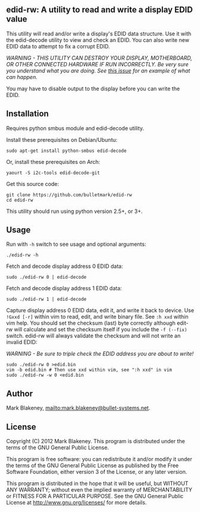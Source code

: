 ## edid-rw: A utility to read and write a display EDID value

This utility will read and/or write a display's EDID data structure. Use
it with the edid-decode utility to view and check an EDID.
You can also write new EDID data to attempt to fix a corrupt EDID.

*WARNING - THIS UTILITY CAN DESTROY YOUR DISPLAY, MOTHERBOARD, OR OTHER
CONNECTED HARDWARE IF RUN INCORRECTLY. Be very sure you understand what
you are doing. See [this issue](http://github.com/bulletmark/edid-rw/issues/5)
for an example of what can happen.*

You may have to disable output to the display before you can write the
EDID.

## Installation

Requires python smbus module and edid-decode utility.

Install these prerequisites on Debian/Ubuntu:

    sudo apt-get install python-smbus edid-decode

Or, install these prerequisites on Arch:

    yaourt -S i2c-tools edid-decode-git

Get this source code:

    git clone https://github.com/bulletmark/edid-rw
    cd edid-rw

This utility should run using python version 2.5+, or 3+.

## Usage

Run with `-h` switch to see usage and optional arguments:

    ./edid-rw -h

Fetch and decode display address 0 EDID data:

    sudo ./edid-rw 0 | edid-decode

Fetch and decode display address 1 EDID data:

    sudo ./edid-rw 1 | edid-decode

Capture display address 0 EDID data, edit it, and write it back to
device. Use `!Gxxd [-r]` within vim to read, edit, and write binary
file. See `:h xxd` within vim help. You should set the checksum (last)
byte correctly although edit-rw will calculate and set the checksum
itself if you include the `-f (--fix)` switch. edid-rw will always
validate the checksum and will not write an invalid EDID:

*WARNING - Be sure to triple check the EDID address you are about to
write!*

    sudo ./edid-rw 0 >edid.bin
    vim -b edid.bin # Then use xxd within vim, see ":h xxd" in vim
    sudo ./edid-rw -w 0 <edid.bin

## Author

Mark Blakeney, <mailto:mark.blakeney@bullet-systems.net>.

## License

Copyright (C) 2012 Mark Blakeney. This program is distributed under the
terms of the GNU General Public License.

This program is free software: you can redistribute it and/or modify it
under the terms of the GNU General Public License as published by the
Free Software Foundation, either version 3 of the License, or any later
version.

This program is distributed in the hope that it will be useful, but
WITHOUT ANY WARRANTY; without even the implied warranty of
MERCHANTABILITY or FITNESS FOR A PARTICULAR PURPOSE. See the GNU General
Public License at <http://www.gnu.org/licenses/> for more details.

<!-- vim: se ai syn=markdown: -->

